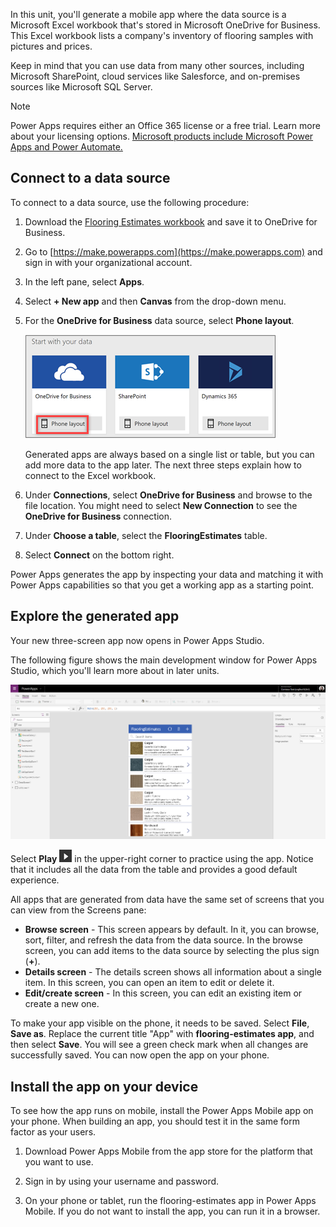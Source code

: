 ﻿In this unit, you'll generate a mobile app where the data source is a Microsoft Excel workbook that's stored in Microsoft OneDrive for Business. This Excel workbook lists a company's inventory of flooring samples with pictures and prices.

Keep in mind that you can use data from many other sources, including Microsoft SharePoint, cloud services like Salesforce, and on-premises sources like Microsoft SQL Server.

> [!NOTE]
> Power Apps requires either an Office 365 license or a free trial. Learn more about your licensing options. [Microsoft products include Microsoft Power Apps and Power Automate.](https://docs.microsoft.com/powerapps/administrator/pricing-billing-skus)


## Connect to a data source

To connect to a data source, use the following procedure: 

1. Download the [Flooring Estimates workbook](https://az787822.vo.msecnd.net/documentation/get-started-from-data/FlooringEstimates.xlsx) and save it to OneDrive for Business.

1. Go to [https://make.powerapps.com](https://make.powerapps.com) and sign in with your organizational account.

1. In the left pane, select **Apps**.

1. Select **+ New app** and then **Canvas** from the drop-down menu.
1. For the **OneDrive for Business** data source, select **Phone layout**.

    ![Phone app from Excel](../media/powerapps-start-excel.png)

    Generated apps are always based on a single list or table, but you can add more data to the app later. The next three steps explain how to connect to the Excel workbook.

1. Under **Connections**, select **OneDrive for Business** and browse to the file location.
    You might need to select **New Connection** to see the **OneDrive for Business** connection. 
1. Under **Choose a table**, select the **FlooringEstimates** table. 
1. Select **Connect** on the bottom right.

Power Apps generates the app by inspecting your data and matching it with Power Apps capabilities so that you get a working app as a starting point.


## Explore the generated app
Your new three-screen app now opens in Power Apps Studio.

The following figure shows the main development window for Power Apps Studio, which you'll learn more about in later units.

![The generated app](../media/powerapps-full-screen2.png)

Select **Play** ![Start app preview arrow](../media/powerapps-arrow.png) in the upper-right corner to practice using the app. Notice that it includes all the data from the table and provides a good default experience.

All apps that are generated from data have the same set of screens that you can view from the Screens pane:

* **Browse screen** - This screen appears by default. In it, you can browse, sort, filter, and refresh the data from the data source. In the browse screen, you can add items to the data source by selecting the plus sign (**+**).
* **Details screen** - The details screen shows all information about a single item. In this screen, you can open an item to edit or delete it.
* **Edit/create screen** - In this screen, you can edit an existing item or create a new one.

To make your app visible on the phone, it needs to be saved. Select **File**, **Save as**. Replace the current title "App" with **flooring-estimates app**, and then select **Save**. You will see a green check mark when all changes are successfully saved. You can now open the app on your phone. 

## Install the app on your device
To see how the app runs on mobile, install the Power Apps Mobile app on your phone. When building an app, you should test it in the same form factor as your users.

1. Download Power Apps Mobile from the app store for the platform that you want to use.

2. Sign in by using your username and password.

3. On your phone or tablet, run the flooring-estimates app in Power Apps Mobile. If you do not want to install the app, you can run it in a browser.


